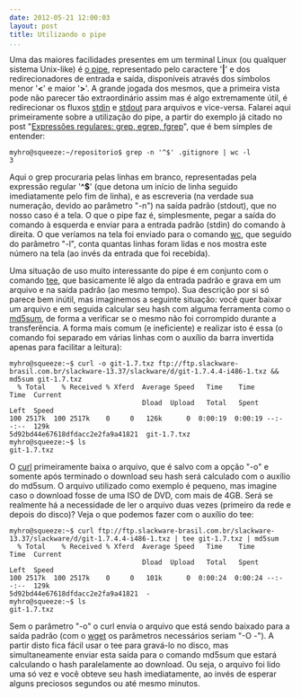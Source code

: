 ```yaml
---
date: 2012-05-21 12:00:03
layout: post
title: Utilizando o pipe
...
```


Uma das maiores facilidades presentes em um terminal Linux (ou qualquer sistema Unix-like) é [o pipe](http://workaround.org/linuxtip/pipes), representado pelo caractere '**|**' e dos redirecionadores de entrada e saída, disponíveis através dos símbolos menor '**<**' e maior '**>**'. A grande jogada dos mesmos, que a primeira vista pode não parecer tão extraordinário assim mas é algo extremamente útil, é redirecionar os fluxos [stdin](http://www.cplusplus.com/reference/clibrary/cstdio/stdin/) e [stdout](http://www.cplusplus.com/reference/clibrary/cstdio/stdout/) para arquivos e vice-versa. Falarei aqui primeiramente sobre a utilização do pipe, a partir do exemplo já citado no post "[Expressões regulares: grep, egrep, fgrep](http://blog.myhro.info/2012/01/expressoes-regulares-grep-egrep-fgrep/)", que é bem simples de entender:

    myhro@squeeze:~/repositorio$ grep -n '^$' .gitignore | wc -l
    3

Aqui o grep procuraria pelas linhas em branco, representadas pela expressão regular '**^$**' (que detona um início de linha seguido imediatamente pelo fim de linha), e as escreveria (na verdade sua numeração, devido ao parâmetro "-n") na saída padrão (stdout), que no nosso caso é a tela. O que o pipe faz é, simplesmente, pegar a saída do comando à esquerda e enviar para a entrada padrão (stdin) do comando à direita. O que veríamos na tela foi enviado para o comando [wc](http://en.wikipedia.org/wiki/Wc_(Unix)), que seguido do parâmetro "-l", conta quantas linhas foram lidas e nos mostra este número na tela (ao invés da entrada que foi recebida).

Uma situação de uso muito interessante do pipe é em conjunto com o comando [tee](http://en.wikipedia.org/wiki/Tee_(command)), que basicamente lê algo da entrada padrão e grava em um arquivo e na saída padrão (ao mesmo tempo). Sua descrição por si só parece bem inútil, mas imaginemos a seguinte situação: você quer baixar um arquivo e em seguida calcular seu hash com alguma ferramenta como o [md5sum](https://help.ubuntu.com/community/HowToMD5SUM), de forma a verificar se o mesmo não foi corrompido durante a transferência. A forma mais comum (e ineficiente) e realizar isto é essa (o comando foi separado em várias linhas com o auxílio da barra invertida apenas para facilitar a leitura):

    myhro@squeeze:~$ curl -o git-1.7.txz ftp://ftp.slackware-brasil.com.br/slackware-13.37/slackware/d/git-1.7.4.4-i486-1.txz && md5sum git-1.7.txz
      % Total    % Received % Xferd  Average Speed   Time    Time     Time  Current
                                     Dload  Upload   Total   Spent    Left  Speed
    100 2517k  100 2517k    0     0   126k      0  0:00:19  0:00:19 --:--:--  129k
    5d92bd44e67618dfdacc2e2fa9a41821  git-1.7.txz
    myhro@squeeze:~$ ls
    git-1.7.txz

O [curl](http://curl.haxx.se/) primeiramente baixa o arquivo, que é salvo com a opção "-o" e somente após terminado o download seu hash será calculado com o auxílio do md5sum. O arquivo utilizado como exemplo é pequeno, mas imagine caso o download fosse de uma ISO de DVD, com mais de 4GB. Será se realmente há a necessidade de ler o arquivo duas vezes (primeiro da rede e depois do disco)? Veja o que podemos fazer com o auxílio do tee:

    myhro@squeeze:~$ curl ftp://ftp.slackware-brasil.com.br/slackware-13.37/slackware/d/git-1.7.4.4-i486-1.txz | tee git-1.7.txz | md5sum
      % Total    % Received % Xferd  Average Speed   Time    Time     Time  Current
                                     Dload  Upload   Total   Spent    Left  Speed
    100 2517k  100 2517k    0     0   101k      0  0:00:24  0:00:24 --:--:--  129k
    5d92bd44e67618dfdacc2e2fa9a41821  -
    myhro@squeeze:~$ ls
    git-1.7.txz

Sem o parâmetro "-o" o curl envia o arquivo que está sendo baixado para a saída padrão (com o [wget](http://www.gnu.org/software/wget/) os parâmetros necessários seriam "-O -"). A partir disto fica fácil usar o tee para gravá-lo no disco, mas simultaneamente enviar esta saída para o comando md5sum que estará calculando o hash paralelamente ao download. Ou seja, o arquivo foi lido uma só vez e você obteve seu hash imediatamente, ao invés de esperar alguns preciosos segundos ou até mesmo minutos.
